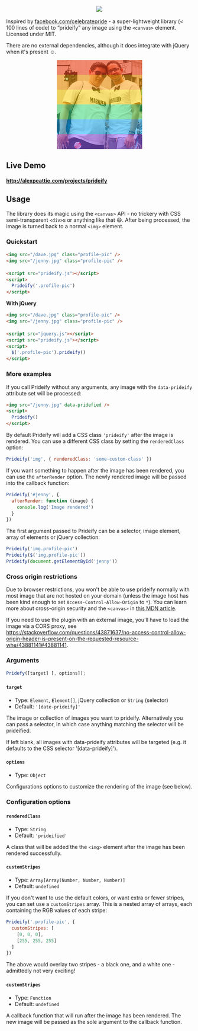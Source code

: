 <p align='center'>
  <a href='http://alexpeattie.com/projects/prideify' target='_blank'><img src='https://raw.github.com/alexpeattie/prideify/master/logo.png'></a>
</p>

Inspired by [facebook.com/celebratepride](https://facebook.com/celebratepride) - a super-lightweight library (< 100 lines of code) to “prideify” any image using the `<canvas>` element. Licensed under MIT.

There are no external dependencies, although it does integrate with jQuery when it's present :relaxed:.

<p align='center'>
  <img src='https://raw.githubusercontent.com/alexpeattie/prideify/master/example.png'>
</p>

## Live Demo

#### <http://alexpeattie.com/projects/prideify>

## Usage

The library does its magic using the `<canvas>` API - no trickery with CSS semi-transparent `<div>`s or anything like that :smile:. After being processed, the image is turned back to a normal `<img>` element.

### Quickstart

```html
<img src="/dave.jpg" class="profile-pic" />
<img src="/jenny.jpg" class="profile-pic" />

<script src="prideify.js"></script>
<script>
  Prideify('.profile-pic')
</script>
```

**With jQuery**

```html
<img src="/dave.jpg" class="profile-pic" />
<img src="/jenny.jpg" class="profile-pic" />

<script src="jquery.js"></script>
<script src="prideify.js"></script>
<script>
  $('.profile-pic').prideify()
</script>
```

### More examples

If you call Prideify without any arguments, any image with the `data-prideify` attribute set will be processed:

```html
<img src="/jenny.jpg" data-pridefied />
<script>
  Prideify()
</script>
```

By default Prideify will add a CSS class `'prideify'` after the image is rendered. You can use a different CSS class by setting the `renderedClass` option:

```js
Prideify('img', { renderedClass: 'some-custom-class' })
```

If you want something to happen after the image has been rendered, you can use the `afterRender` option. The newly rendered image will be passed into the callback function:

```js
Prideify('#jenny', {
  afterRender: function (image) {
    console.log('Image rendered')
  }
})
```

The first argument passed to Prideify can be a selector, image element, array of elements or jQuery collection:

```js
Prideify('img.profile-pic')
Prideify($('img.profile-pic'))
Prideify(document.getElementById('jenny'))
```

### Cross origin restrictions

Due to browser restrictions, you won't be able to use prideify normally with most image that are not hosted on your domain (unless the image host has been kind enough to set `Access-Control-Allow-Origin` to `*`). You can learn more about cross-origin security and the `<canvas>` in [this MDN article](https://developer.mozilla.org/en-US/docs/Web/HTML/CORS_enabled_image).

If you need to use the plugin with an external image, you'll have to load the image via a CORS proxy, see https://stackoverflow.com/questions/43871637/no-access-control-allow-origin-header-is-present-on-the-requested-resource-whe/43881141#43881141.

### Arguments

```js
Pridefy([target] [, options]);
```

#### `target`

- Type: `Element`, `Element[]`, jQuery collection or `String` (selector)
- Default: `'[date-prideify]'`

The image or collection of images you want to prideify. Alternatively you can pass a selector, in which case anything matching the selector will be prideified.

If left blank, all images with data-prideify attributes will be targeted (e.g. it defaults to the CSS selector '[data-prideify]').

#### `options`

- Type: `Object`

Configurations options to customize the rendering of the image (see below).

### Configuration options

#### `renderedClass`

- Type: `String`
- Default: `'prideified'`

A class that will be added the the `<img>` element after the image has been rendered successfully.

#### `customStripes`

- Type: `Array[Array(Number, Number, Number)]`
- Default: `undefined`

If you don't want to use the default colors, or want extra or fewer stripes, you can set use a `customStripes` array. This is a nested array of arrays, each containing the RGB values of each stripe:

```js
Prideify('.profile-pic', {
  customStripes: [
    [0, 0, 0],
    [255, 255, 255]
  ]
})
```

The above would overlay two stripes - a black one, and a white one - admittedly not very exciting!

#### `customStripes`

- Type: `Function`
- Default: `undefined`

A callback function that will run after the image has been rendered. The new image will be passed as the sole argument to the callback function.
